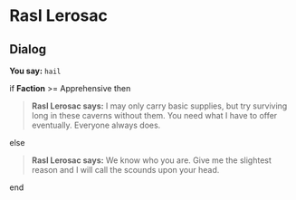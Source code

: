 # Rasl Lerosac
## Dialog

**You say:** `hail`



if **Faction** >= Apprehensive then



>**Rasl Lerosac says:** I may only carry basic supplies, but try surviving long in these caverns without them.  You need what I have to offer eventually.  Everyone always does.


else



>**Rasl Lerosac says:** We know who you are.  Give me the slightest reason and I will call the scounds upon your head.

end